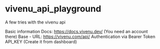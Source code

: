 # vivenu_api_playground
A few tries with the vivenu api

Basic information
Docs: https://docs.vivenu.dev/ (You need an account there)
Base - URL: https://vivenu.com/api/
Authentication via Bearer Token API_KEY (Create it from dashboard)
